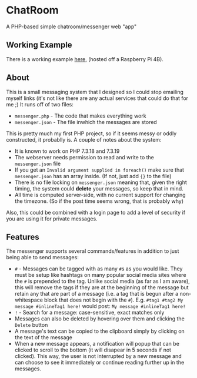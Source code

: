 # ChatRoom
A PHP-based simple chatroom/messenger web "app"

## Working Example
There is a working example [here](https://zachspi.ddns.net/projects/chatroom/messenger.php), (hosted off a Raspberry Pi 4B).

## About
This is a small messaging system that I designed so I could stop emailing myself links (it's not like there are any actual services that could do that for me ;)
It runs off of two files:
- `messenger.php` - The code that makes everything work
- `messenger.json` - The file inwhich the messages are stored

This is pretty much my first PHP project, so if it seems messy or oddly constructed, it probablly is.
A couple of notes about the system:
- It is known to work on PHP 7.3.18 and 7.3.19
- The webserver needs permission to read and write to the `messenger.json` file
- If you get an `Invalid argument supplied in foreach()` make sure that `messenger.json` has an array inside. (If not, just add `{}` to the file)
- There is no file locking on `messenger.json` meaning that, given the right timing, the system could **delete** your messages, so keep that in mind.
- All time is computed server-side, with no current support for changing the timezone. (So if the post time seems wrong, that is probably why)

Also, this could be combined with a login page to add a level of security if you are using it for private messages.

## Features
The messenger supports several commands/features in addition to just being able to send messages:
- `#` - Messages can be tagged with as many `#`s as you would like. They must be setup like hashtags on many popular social media sites where the `#` is prepended to the tag. Unlike social media (as far as I am aware), this will remove the tags if they are at the beginning of the message but retain any that are part of a message (i.e. a tag that is begun after a non-whitespace block that does not begin with the `#`). E.g. `#tag1 #tag2 My message #inlineTag1 here!` would post: `My message #inlineTag1 here!`
- `!` - Search for a message: case-sensitive, exact matches only
- Messages can also be deleted by hovering over them and clicking the `Delete` button
- A message's text can be copied to the clipboard simply by clicking on the text of the message
- When a new message appears, a notification will popup that can be clicked to scroll to the bottom (it will disapear in 5 seconds if not clicked). This way, the user is not interrupted by a new message and can choose to see it immediately or continue reading further up in the messages.
